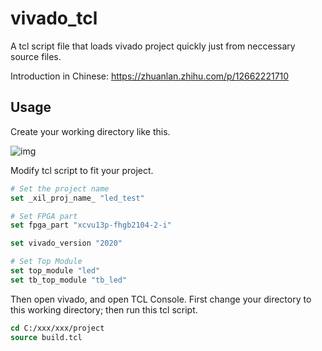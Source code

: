 # vivado_tcl

A tcl script file that loads vivado project quickly just from neccessary source files.

Introduction in Chinese: https://zhuanlan.zhihu.com/p/12662221710 

## Usage

Create your working directory like this.

![img](https://pic2.zhimg.com/v2-ca29a59b5c20c1930b2e7745fa04122d_1440w.jpg)

Modify tcl script to fit your project.

```tcl
# Set the project name
set _xil_proj_name_ "led_test"

# Set FPGA part
set fpga_part "xcvu13p-fhgb2104-2-i"

set vivado_version "2020"

# Set Top Module
set top_module "led"
set tb_top_module "tb_led"
```

Then open vivado, and open TCL Console. First change your directory to this working directory; then run this tcl script.

```tcl
cd C:/xxx/xxx/project
source build.tcl
```

